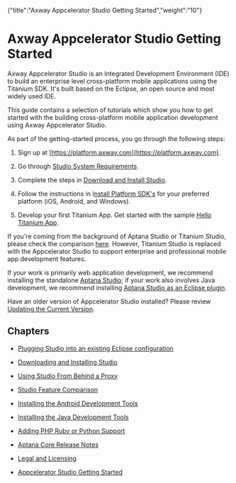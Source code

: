 {"title":"Axway Appcelerator Studio Getting Started","weight":"10"} 

# Axway Appcelerator Studio Getting Started

Axway Appcelerator Studio is an Integrated Development Environment (IDE) to build an enterprise level cross-platform mobile applications using the Titanium SDK. It's built based on the Eclipse, an open source and most widely used IDE.

This guide contains a selection of tutorials which show you how to get started with the building cross-platform mobile application development using Axway Appcelerator Studio.

As part of the getting-started process, you go through the following steps:

1.  Sign up at [https://platform.axway.com](https://platform.axway.com).
    
2.  Go through [Studio System Requirements](/docs/appc/Titanium_SDK/Titanium_SDK_Getting_Started/Installation_and_Configuration/Setting_up_Studio/).
    
3.  Complete the steps in [Download and Install Studio](/docs/appc/Axway_Appcelerator_Studio/Axway_Appcelerator_Studio_Getting_Started/Downloading_and_Installing_Studio/).
    
4.  Follow the instructions in I[nstall Platform SDK's](/docs/appc/Titanium_SDK/Titanium_SDK_Getting_Started/Installation_and_Configuration/Installing_Platform_SDKs/) for your preferred platform (iOS, Android, and Windows).
    
5.  Develop your first Titanium App. Get started with the sample [Hello Titanium App](/docs/appc/Titanium_SDK/Titanium_SDK_Getting_Started/Hello_Titanium_App_Tutorial/).
    

If you're coming from the background of Aptana Studio or Titanium Studio, please check the comparison [here](/docs/appc/Axway_Appcelerator_Studio/Axway_Appcelerator_Studio_Getting_Started/Studio_Feature_Comparison/). However, Titanium Studio is replaced with the Appcelerator Studio to support enterprise and professional mobile app development features.

If your work is primarily web application development, we recommend installing the standalone [Aptana Studio](http://www.aptana.com/products/studio3/download); if your work also involves Java development, we recommend installing [Aptana Studio as an Eclipse plugin](/docs/appc/Axway_Appcelerator_Studio/Axway_Appcelerator_Studio_Getting_Started/Plugging_Studio_into_an_existing_Eclipse_configuration/).

Have an older version of Appcelerator Studio installed? Please review [Updating the Current Version](/docs/appc/Axway_Appcelerator_Studio/Axway_Appcelerator_Studio_Guide/Updating_Studio/Updating_the_Current_Version/).

## Chapters

*   [Plugging Studio into an existing Eclipse configuration](/docs/appc/Axway_Appcelerator_Studio/Axway_Appcelerator_Studio_Getting_Started/Plugging_Studio_into_an_existing_Eclipse_configuration/)
    
*   [Downloading and Installing Studio](/docs/appc/Axway_Appcelerator_Studio/Axway_Appcelerator_Studio_Getting_Started/Downloading_and_Installing_Studio/)
    
*   [Using Studio From Behind a Proxy](/docs/appc/Axway_Appcelerator_Studio/Axway_Appcelerator_Studio_Getting_Started/Using_Studio_From_Behind_a_Proxy/)
    
*   [Studio Feature Comparison](/docs/appc/Axway_Appcelerator_Studio/Axway_Appcelerator_Studio_Getting_Started/Studio_Feature_Comparison/)
    
*   [Installing the Android Development Tools](/docs/appc/Axway_Appcelerator_Studio/Axway_Appcelerator_Studio_Getting_Started/Installing_the_Android_Development_Tools/)
    
*   [Installing the Java Development Tools](/docs/appc/Axway_Appcelerator_Studio/Axway_Appcelerator_Studio_Getting_Started/Installing_the_Java_Development_Tools/)
    
*   [Adding PHP Ruby or Python Support](/docs/appc/Axway_Appcelerator_Studio/Axway_Appcelerator_Studio_Getting_Started/Adding_PHP_Ruby_or_Python_Support/)
    
*   [Aptana Core Release Notes](/docs/appc/Axway_Appcelerator_Studio/Axway_Appcelerator_Studio_Getting_Started/Aptana_Core_Release_Notes/)
    
*   [Legal and Licensing](/docs/appc/Axway_Appcelerator_Studio/Axway_Appcelerator_Studio_Getting_Started/Legal_and_Licensing/)
    
*   [Appcelerator Studio Getting Started](/docs/appc/Axway_Appcelerator_Studio/Axway_Appcelerator_Studio_Getting_Started/Appcelerator_Studio_Getting_Started/)